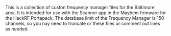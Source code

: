 This is a collection of custon frequency manager files for the Baltimore area. It is intended for use with the Scanner app in the Mayhem firmware for the HackRF Portapack. 
The database limit of the Frequency Manager is 150 channels, so you nay need to truncate or these files or comment out lines as needed.
